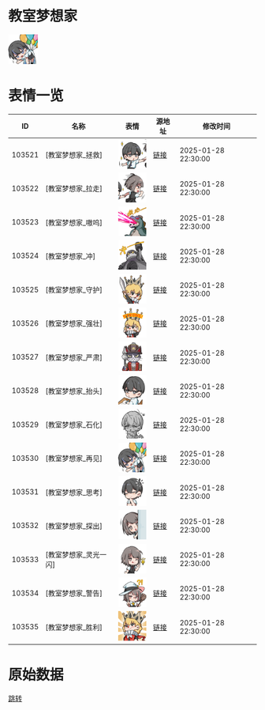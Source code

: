 # 教室梦想家

<img src="./cover.png" height="60" alt="cover" />

# 表情一览

|ID|名称|表情|源地址|修改时间|
|----|----|----|----|----|
|103521|[教室梦想家_拯救]|<img src="./pic/103521_%5B教室梦想家_拯救%5D.png" height="60" alt="拯救"/>|[链接](https://i0.hdslb.com/bfs/garb/b2d626125d5366f2602d5840b5dc8a3e1c64578e.png)|2025-01-28 22:30:00|
|103522|[教室梦想家_拉走]|<img src="./pic/103522_%5B教室梦想家_拉走%5D.png" height="60" alt="拉走"/>|[链接](https://i0.hdslb.com/bfs/garb/419e6797e100d9204a179654b4d61ae5068d503d.png)|2025-01-28 22:30:00|
|103523|[教室梦想家_嗷呜]|<img src="./pic/103523_%5B教室梦想家_嗷呜%5D.png" height="60" alt="嗷呜"/>|[链接](https://i0.hdslb.com/bfs/garb/47ef8759d13897a3dee5817b4a9f1f1b0050b3dd.png)|2025-01-28 22:30:00|
|103524|[教室梦想家_冲]|<img src="./pic/103524_%5B教室梦想家_冲%5D.png" height="60" alt="冲"/>|[链接](https://i0.hdslb.com/bfs/garb/6a56121668d2afacc1166b4c747d4b06b20f78ae.png)|2025-01-28 22:30:00|
|103525|[教室梦想家_守护]|<img src="./pic/103525_%5B教室梦想家_守护%5D.png" height="60" alt="守护"/>|[链接](https://i0.hdslb.com/bfs/garb/de8e9687921671d1ffe0d18a44b7b508ce9b3bd3.png)|2025-01-28 22:30:00|
|103526|[教室梦想家_强壮]|<img src="./pic/103526_%5B教室梦想家_强壮%5D.png" height="60" alt="强壮"/>|[链接](https://i0.hdslb.com/bfs/garb/65c51d049c465622af0f7b840f4947c10ccc4207.png)|2025-01-28 22:30:00|
|103527|[教室梦想家_严肃]|<img src="./pic/103527_%5B教室梦想家_严肃%5D.png" height="60" alt="严肃"/>|[链接](https://i0.hdslb.com/bfs/garb/f08c6d75cbe38fc617b0820835d513fa15207a31.png)|2025-01-28 22:30:00|
|103528|[教室梦想家_抬头]|<img src="./pic/103528_%5B教室梦想家_抬头%5D.png" height="60" alt="抬头"/>|[链接](https://i0.hdslb.com/bfs/garb/525ab6ec5c25fc6dda573c5ac255f8769c6f3eab.png)|2025-01-28 22:30:00|
|103529|[教室梦想家_石化]|<img src="./pic/103529_%5B教室梦想家_石化%5D.png" height="60" alt="石化"/>|[链接](https://i0.hdslb.com/bfs/garb/4fc3373ceb2627424a0ba14e3bd5735b3db15f71.png)|2025-01-28 22:30:00|
|103530|[教室梦想家_再见]|<img src="./pic/103530_%5B教室梦想家_再见%5D.png" height="60" alt="再见"/>|[链接](https://i0.hdslb.com/bfs/garb/f7cace53997c8c1c986634cf1f693a3f25d24f3c.png)|2025-01-28 22:30:00|
|103531|[教室梦想家_思考]|<img src="./pic/103531_%5B教室梦想家_思考%5D.png" height="60" alt="思考"/>|[链接](https://i0.hdslb.com/bfs/garb/ff172b53220ad229a558126320a21aff533f724e.png)|2025-01-28 22:30:00|
|103532|[教室梦想家_探出]|<img src="./pic/103532_%5B教室梦想家_探出%5D.png" height="60" alt="探出"/>|[链接](https://i0.hdslb.com/bfs/garb/641f22798fcf5db74019f907014b785e7ac067f0.png)|2025-01-28 22:30:00|
|103533|[教室梦想家_灵光一闪]|<img src="./pic/103533_%5B教室梦想家_灵光一闪%5D.png" height="60" alt="灵光一闪"/>|[链接](https://i0.hdslb.com/bfs/garb/011ac245b4c864411d4bfad8ff70c2a1156e3147.png)|2025-01-28 22:30:00|
|103534|[教室梦想家_警告]|<img src="./pic/103534_%5B教室梦想家_警告%5D.png" height="60" alt="警告"/>|[链接](https://i0.hdslb.com/bfs/garb/158d9481a60eac89d3081c758c82a2fa6237840f.png)|2025-01-28 22:30:00|
|103535|[教室梦想家_胜利]|<img src="./pic/103535_%5B教室梦想家_胜利%5D.png" height="60" alt="胜利"/>|[链接](https://i0.hdslb.com/bfs/garb/a40b213a8b1a3303a7b7850fc58cd97e02e52fd1.png)|2025-01-28 22:30:00|

# 原始数据

[跳转](./raw.json)


